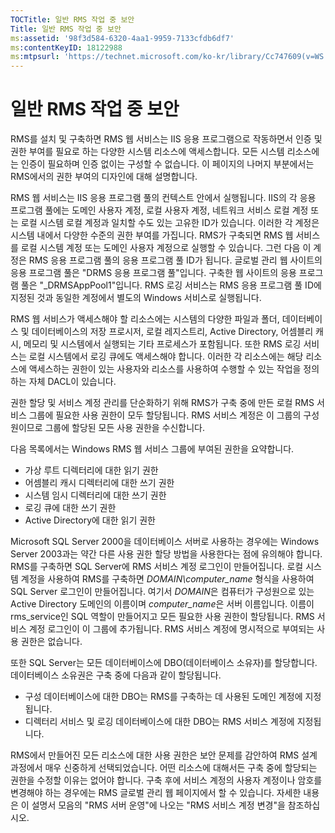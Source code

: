 ```yaml
---
TOCTitle: 일반 RMS 작업 중 보안
Title: 일반 RMS 작업 중 보안
ms:assetid: '98f3d584-6320-4aa1-9959-7133cfdb6df7'
ms:contentKeyID: 18122988
ms:mtpsurl: 'https://technet.microsoft.com/ko-kr/library/Cc747609(v=WS.10)'
---
```


일반 RMS 작업 중 보안
=====================

RMS를 설치 및 구축하면 RMS 웹 서비스는 IIS 응용 프로그램으로 작동하면서 인증 및 권한 부여를 필요로 하는 다양한 시스템 리소스에 액세스합니다. 모든 시스템 리소스에는 인증이 필요하며 인증 없이는 구성할 수 없습니다. 이 페이지의 나머지 부분에서는 RMS에서의 권한 부여의 디자인에 대해 설명합니다.

RMS 웹 서비스는 IIS 응용 프로그램 풀의 컨텍스트 안에서 실행됩니다. IIS의 각 응용 프로그램 풀에는 도메인 사용자 계정, 로컬 사용자 계정, 네트워크 서비스 로컬 계정 또는 로컬 시스템 로컬 계정과 일치할 수도 있는 고유한 ID가 있습니다. 이러한 각 계정은 시스템 내에서 다양한 수준의 권한 부여를 가집니다. RMS가 구축되면 RMS 웹 서비스를 로컬 시스템 계정 또는 도메인 사용자 계정으로 실행할 수 있습니다. 그런 다음 이 계정은 RMS 응용 프로그램 풀의 응용 프로그램 풀 ID가 됩니다. 글로벌 관리 웹 사이트의 응용 프로그램 풀은 "DRMS 응용 프로그램 풀"입니다. 구축한 웹 사이트의 응용 프로그램 풀은 "\_DRMSAppPool1"입니다. RMS 로깅 서비스는 RMS 응용 프로그램 풀 ID에 지정된 것과 동일한 계정에서 별도의 Windows 서비스로 실행됩니다.

RMS 웹 서비스가 액세스해야 할 리소스에는 시스템의 다양한 파일과 폴더, 데이터베이스 및 데이터베이스의 저장 프로시저, 로컬 레지스트리, Active Directory, 어셈블리 캐시, 메모리 및 시스템에서 실행되는 기타 프로세스가 포함됩니다. 또한 RMS 로깅 서비스는 로컬 시스템에서 로깅 큐에도 액세스해야 합니다. 이러한 각 리소스에는 해당 리소스에 액세스하는 권한이 있는 사용자와 리소스를 사용하여 수행할 수 있는 작업을 정의하는 자체 DACL이 있습니다.

권한 할당 및 서비스 계정 관리를 단순화하기 위해 RMS가 구축 중에 만든 로컬 RMS 서비스 그룹에 필요한 사용 권한이 모두 할당됩니다. RMS 서비스 계정은 이 그룹의 구성원이므로 그룹에 할당된 모든 사용 권한을 수신합니다.

다음 목록에서는 Windows RMS 웹 서비스 그룹에 부여된 권한을 요약합니다.

-   가상 루트 디렉터리에 대한 읽기 권한
-   어셈블리 캐시 디렉터리에 대한 쓰기 권한
-   시스템 임시 디렉터리에 대한 쓰기 권한
-   로깅 큐에 대한 쓰기 권한
-   Active Directory에 대한 읽기 권한

Microsoft SQL Server 2000을 데이터베이스 서버로 사용하는 경우에는 Windows Server 2003과는 약간 다른 사용 권한 할당 방법을 사용한다는 점에 유의해야 합니다. RMS를 구축하면 SQL Server에 RMS 서비스 계정 로그인이 만들어집니다. 로컬 시스템 계정을 사용하여 RMS를 구축하면 *DOMAIN\\computer\_name* 형식을 사용하여 SQL Server 로그인이 만들어집니다. 여기서 *DOMAIN*은 컴퓨터가 구성원으로 있는 Active Directory 도메인의 이름이며 *computer\_name*은 서버 이름입니다. 이름이 rms\_service인 SQL 역할이 만들어지고 모든 필요한 사용 권한이 할당됩니다. RMS 서비스 계정 로그인이 이 그룹에 추가됩니다. RMS 서비스 계정에 명시적으로 부여되는 사용 권한은 없습니다.

또한 SQL Server는 모든 데이터베이스에 DBO(데이터베이스 소유자)를 할당합니다. 데이터베이스 소유권은 구축 중에 다음과 같이 할당됩니다.

-   구성 데이터베이스에 대한 DBO는 RMS를 구축하는 데 사용된 도메인 계정에 지정됩니다.
-   디렉터리 서비스 및 로깅 데이터베이스에 대한 DBO는 RMS 서비스 계정에 지정됩니다.

RMS에서 만들어진 모든 리소스에 대한 사용 권한은 보안 문제를 감안하여 RMS 설계 과정에서 매우 신중하게 선택되었습니다. 어떤 리소스에 대해서든 구축 중에 할당되는 권한을 수정할 이유는 없어야 합니다. 구축 후에 서비스 계정의 사용자 계정이나 암호를 변경해야 하는 경우에는 RMS 글로벌 관리 웹 페이지에서 할 수 있습니다. 자세한 내용은 이 설명서 모음의 "RMS 서버 운영"에 나오는 "RMS 서비스 계정 변경"을 참조하십시오.
